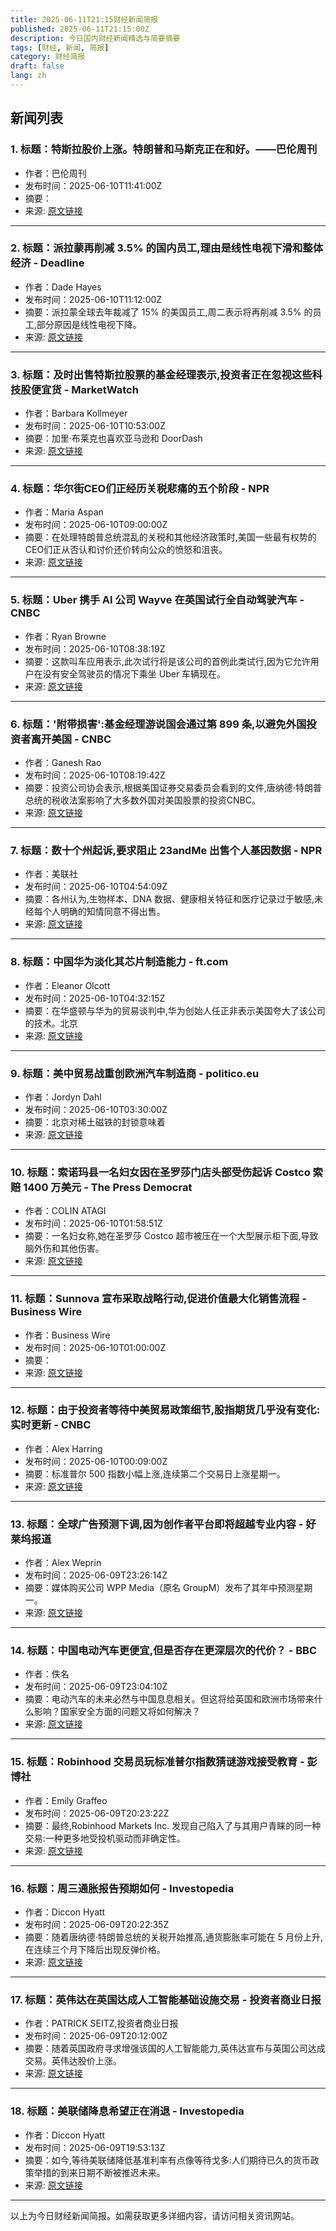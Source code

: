 ```yaml
---
title: 2025-06-11T21:15财经新闻简报
published: 2025-06-11T21:15:00Z
description: 今日国内财经新闻精选与简要摘要
tags: [财经, 新闻, 简报]
category: 财经简报
draft: false
lang: zh
---
```


## 新闻列表

### 1. 标题：特斯拉股价上涨。特朗普和马斯克正在和好。——巴伦周刊
- 作者：巴伦周刊
- 发布时间：2025-06-10T11:41:00Z
- 摘要：
- 来源: [原文链接](https://www.barrons.com/articles/tesla-stock-trump-musk-self-driving-ai-3b084721)

---

### 2. 标题：派拉蒙再削减 3.5% 的国内员工,理由是线性电视下滑和整体经济 - Deadline
- 作者：Dade Hayes
- 发布时间：2025-06-10T11:12:00Z
- 摘要：派拉蒙全球去年裁减了 15% 的美国员工,周二表示将再削减 3.5% 的员工,部分原因是线性电视下降。
- 来源: [原文链接](http://deadline.com/2025/06/paramount-laying-off-domestic-workforce-citing-linear-tv-declines-and-broader-economy-1236429305/)

---

### 3. 标题：及时出售特斯拉股票的基金经理表示,投资者正在忽视这些科技股便宜货 - MarketWatch
- 作者：Barbara Kollmeyer
- 发布时间：2025-06-10T10:53:00Z
- 摘要：加里·布莱克也喜欢亚马逊和 DoorDash
- 来源: [原文链接](https://www.marketwatch.com/story/fund-manager-who-sold-tesla-just-in-time-says-investors-are-overlooking-these-tech-bargains-3cc91ad2)

---

### 4. 标题：华尔街CEO们正经历关税悲痛的五个阶段 - NPR
- 作者：Maria Aspan
- 发布时间：2025-06-10T09:00:00Z
- 摘要：在处理特朗普总统混乱的关税和其他经济政策时,美国一些最有权势的CEO们正从否认和讨价还价转向公众的愤怒和沮丧。
- 来源: [原文链接](https://www.npr.org/2025/06/10/nx-s1-5428560/wall-street-ceos-five-stages-of-tariff-grief)

---

### 5. 标题：Uber 携手 AI 公司 Wayve 在英国试行全自动驾驶汽车 - CNBC
- 作者：Ryan Browne
- 发布时间：2025-06-10T08:38:19Z
- 摘要：这款叫车应用表示,此次试行将是该公司的首例此类试行,因为它允许用户在没有安全驾驶员的情况下乘坐 Uber 车辆现在。
- 来源: [原文链接](https://www.cnbc.com/2025/06/10/uber-taps-ai-firm-wayve-to-pilot-fully-driverless-rides-in-the-uk.html)

---

### 6. 标题：&#39;附带损害&#39;:基金经理游说国会通过第 899 条,以避免外国投资者离开美国 - CNBC
- 作者：Ganesh Rao
- 发布时间：2025-06-10T08:19:42Z
- 摘要：投资公司协会表示,根据美国证券交易委员会看到的文件,唐纳德·特朗普总统的税收法案影响了大多数外国对美国股票的投资CNBC。
- 来源: [原文链接](https://www.cnbc.com/2025/06/10/fund-managers-lobby-congress-on-section-899-to-avert-foreign-investors-exit.html)

---

### 7. 标题：数十个州起诉,要求阻止 23andMe 出售个人基因数据 - NPR
- 作者：美联社
- 发布时间：2025-06-10T04:54:09Z
- 摘要：各州认为,生物样本、DNA 数据、健康相关特征和医疗记录过于敏感,未经每个人明确的知情同意不得出售。
- 来源: [原文链接](https://www.npr.org/2025/06/10/nx-s1-5429041/23andme-states-lawsuit-genetic-data)

---

### 8. 标题：中国华为淡化其芯片制造能力 - ft.com
- 作者：Eleanor Olcott
- 发布时间：2025-06-10T04:32:15Z
- 摘要：在华盛顿与华为的贸易谈判中,华为创始人任正非表示美国夸大了该公司的技术。北京
- 来源: [原文链接](https://www.ft.com/content/83ffcfde-9875-44f7-a1af-2b216bb4b4dc)

---

### 9. 标题：美中贸易战重创欧洲汽车制造商 - politico.eu
- 作者：Jordyn Dahl
- 发布时间：2025-06-10T03:30:00Z
- 摘要：北京对稀土磁铁的封锁意味着
- 来源: [原文链接](https://www.politico.eu/article/europe-car-makers-sideswiped-us-china-trump-trade-war/)

---

### 10. 标题：索诺玛县一名妇女因在圣罗莎门店头部受伤起诉 Costco 索赔 1400 万美元 - The Press Democrat
- 作者：COLIN ATAGI
- 发布时间：2025-06-10T01:58:51Z
- 摘要：一名妇女称,她在圣罗莎 Costco 超市被压在一个大型展示柜下面,导致脑外伤和其他伤害。
- 来源: [原文链接](https://www.pressdemocrat.com/article/news/santa-rosa-costco-lawsuit/)

---

### 11. 标题：Sunnova 宣布采取战略行动,促进价值最大化销售流程 - Business Wire
- 作者：Business Wire
- 发布时间：2025-06-10T01:00:00Z
- 摘要：
- 来源: [原文链接](https://www.businesswire.com/news/home/20250609360015/en/Sunnova-Announces-Strategic-Action-to-Facilitate-Value-Maximizing-Sale-Process)

---

### 12. 标题：由于投资者等待中美贸易政策细节,股指期货几乎没有变化:实时更新 - CNBC
- 作者：Alex Harring
- 发布时间：2025-06-10T00:09:00Z
- 摘要：标准普尔 500 指数小幅上涨,连续第二个交易日上涨星期一。
- 来源: [原文链接](https://www.cnbc.com/2025/06/09/stock-market-today-live-updates.html)

---

### 13. 标题：全球广告预测下调,因为创作者平台即将超越专业内容 - 好莱坞报道
- 作者：Alex Weprin
- 发布时间：2025-06-09T23:26:14Z
- 摘要：媒体购买公司 WPP Media（原名 GroupM）发布了其年中预测星期一。
- 来源: [原文链接](http://www.hollywoodreporter.com/business/business-news/advertising-creator-platforms-overtakes-pro-content-1236258118/)

---

### 14. 标题：中国电动汽车更便宜,但是否存在更深层次的代价？ - BBC
- 作者：佚名
- 发布时间：2025-06-09T23:04:10Z
- 摘要：电动汽车的未来必然与中国息息相关。但这将给英国和欧洲市场带来什么影响？国家安全方面的问题又将如何解决？
- 来源: [原文链接](https://www.bbc.com/news/articles/cy8d4v69jw6o)

---

### 15. 标题：Robinhood 交易员玩标准普尔指数猜谜游戏接受教育 - 彭博社
- 作者：Emily Graffeo
- 发布时间：2025-06-09T20:23:22Z
- 摘要：最终,Robinhood Markets Inc. 发现自己陷入了与其用户青睐的同一种交易:一种更多地受投机驱动而非确定性。
- 来源: [原文链接](https://www.bloomberg.com/news/articles/2025-06-09/robinhood-s-drop-hits-traders-playing-sp-index-guessing-game)

---

### 16. 标题：周三通胀报告预期如何 - Investopedia
- 作者：Diccon Hyatt
- 发布时间：2025-06-09T20:22:35Z
- 摘要：随着唐纳德·特朗普总统的关税开始推高,通货膨胀率可能在 5 月份上升,在连续三个月下降后出现反弹价格。
- 来源: [原文链接](https://www.investopedia.com/what-to-expect-in-wednesday-s-cpi-report-on-may-inflation-11750938)

---

### 17. 标题：英伟达在英国达成人工智能基础设施交易 - 投资者商业日报
- 作者：PATRICK SEITZ,投资者商业日报
- 发布时间：2025-06-09T20:12:00Z
- 摘要：随着英国政府寻求增强该国的人工智能能力,英伟达宣布与英国公司达成交易。英伟达股价上涨。
- 来源: [原文链接](https://www.investors.com/news/technology/nvidia-stock-uk-ai-infrastructure-deals/)

---

### 18. 标题：美联储降息希望正在消退 - Investopedia
- 作者：Diccon Hyatt
- 发布时间：2025-06-09T19:53:13Z
- 摘要：如今,等待美联储降低基准利率有点像等待戈多:人们期待已久的货币政策举措的到来日期不断被推迟未来。
- 来源: [原文链接](https://www.investopedia.com/hopes-for-fed-rate-cuts-are-fading-11750844)

---


以上为今日财经新闻简报。如需获取更多详细内容，请访问相关资讯网站。